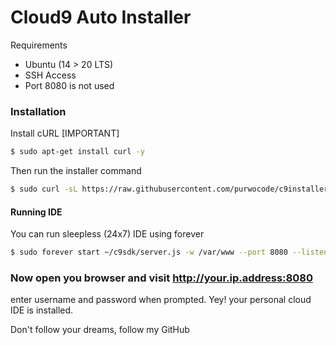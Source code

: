 # Cloud9 Auto Installer

Requirements

  - Ubuntu (14 > 20 LTS)
  - SSH Access
  - Port 8080 is not used


### Installation

Install cURL [IMPORTANT]

```sh
$ sudo apt-get install curl -y
```

Then run the installer command
```sh
$ sudo curl -sL https://raw.githubusercontent.com/purwocode/c9installer/main/installer.sh -o c9installer.sh && sudo bash c9installer.sh
```

#### Running IDE

You can run sleepless (24x7) IDE using forever

```sh
$ sudo forever start ~/c9sdk/server.js -w /var/www --port 8080 --listen 0.0.0.0 --auth <username>:<password>
```


### Now open you browser and visit http://your.ip.address:8080
enter username and password when prompted. Yey! your personal cloud IDE is installed.


Don't follow your dreams, follow my GitHub
